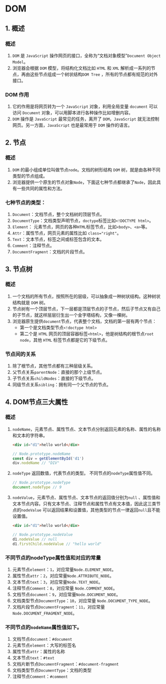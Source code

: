 # DOM 

## 1. 概述

### 概述

1. `DOM` 是 `JavaScript` 操作网页的接口，全称为“文档对象模型”`Document Object Model`。
2. 浏览器会根据 `DOM` 模型，将结构化文档比如 `HTML` 和 `XML` 解析成一系列的节点，再由这些节点组成一个树状结构`DOM Tree`
   ，所有的节点都有规范的对外接口。

### DOM 作用

1. 它的作用是将网页转为一个 `JavaScript` 对象，利用全局变量 `document` 可以访问 `Document` 对象，可以用脚本进行各种操作比如增删内容。
2. `DOM` 操作是 `JavaScript` 最常见的任务，离开了 `DOM`，`JavaScript` 就无法控制网页。另一方面，`JavaScript`
   也是最常用于 `DOM` 操作的语言。

## 2. 节点

### 概述

1. `DOM` 的最小组成单位叫做节点`node`。文档的树形结构 `DOM` 树，就是由各种不同类型的节点组成。
2. 浏览器提供一个原生的节点对象`Node`，下面这七种节点都继承了`Node`，因此具有一些共同的属性和方法。

### 七种节点的类型：

1. `Document`：文档节点，整个文档树的顶层节点。
2. `DocumentType`：文档类型声明节点，`doctype`标签比如`<!DOCTYPE html>`。
3. `Element`： 元素节点，网页的各种`HTML`标签节点，比如`<body>`、`<a>`等。
4. `Attr`：属性节点，网页元素的属性比如 `class="right"`。
5. `Text`：文本节点，标签之间或标签包含的文本。
6. `Comment`：注释节点。
7. `DocumentFragment`：文档的片段节点。

## 3. 节点树

### 概述

1. 一个文档的所有节点，按照所在的层级，可以抽象成一种树状结构。这种树状结构就是 `DOM` 树。
2. 节点树有一个顶层节点，下一层都是顶层节点的子节点，然后子节点又有自己的子节点，就这样层层衍生出一个金字塔结构，又像一棵树。
3. 浏览器原生提供`document`节点，代表整个文档，文档的第一层有两个节点：
    - 第一个是文档类型节点`<!doctype html>`
    - 第二个是 `HTML` 网页的顶层容器标签`<html>`，他是树结构的根节点`root node`，其他 `HTML` 标签节点都是它的下级节点。

### 节点间的关系

1. 除了根节点，其他节点都有三种层级关系。
2. 父节点关系`parentNode`：直接的那个上级节点。
3. 子节点关系`childNodes`：直接的下级节点。
4. 同级节点关系`sibling`：拥有同一个父节点的节点。

## 4. DOM节点三大属性

### 概述

1. `nodeName`，元素节点、属性节点、文本节点分别返回元素的名称、属性的名称和文本的字符串。
    ```html
    <div id="d1">hello world</div>
    ```
    ```js
    // Node.prototype.nodeName
    const div = getElementById('d1')
    div.nodeName // "DIV"
    ```
2. `nodeType` 返回数值，代表节点的类型。 不同节点的`nodeType`属性值不同。
     ```js
    // Node.prototype.nodeType
    document.nodeType // 9
    ```
3. `nodeValue`，元素节点、属性节点、文本节点的返回值分别为`null`
   、属性值和文本节点内容。只有文本节点、注释节点和属性节点有文本值，因此这三类节点的`nodeValue`
   可以返回结果和设置值，其他类型的节点一律返回`null`且不能设置值。
    ```html
    <div id="d1">hello world</div>
    ```
    ```js
    // Node.prototype.nodeValue
    d1.nodeValue // null
    d1.firstChild.nodeValue // "hello world"
    ```

### 不同节点的nodeType属性值和对应的常量

1. 元素节点`element`：`1`，对应常量`Node.ELEMENT_NODE`。
2. 属性节点`attr`：`2`，对应常量`Node.ATTRIBUTE_NODE`。
3. 文本节点`text`：`3`，对应常量`Node.TEXT_NODE`。
4. 注释节点`Comment`：`8`，对应常量 `Node.COMMENT_NODE`。
5. 文档节点`document`：`9`，对应常量`Node.DOCUMENT_NODE`。
6. 文档类型节点`DocumentType`：`10`，对应常量 `Node.DOCUMENT_TYPE_NODE`。
7. 文档片段节点`DocumentFragment`：`11`，对应常量 `Node.DOCUMENT_FRAGMENT_NODE`。

### 不同节点的`nodeName`属性值如下。

1. 文档节点`document`：`#document`
2. 元素节点`element`：大写的标签名
3. 属性节点`attr`：属性的名称
4. 文本节点`text`：`#text`
5. 文档片断节点`DocumentFragment`：`#document-fragment`
6. 文档类型节点`DocumentType`：文档的类型
7. 注释节点`Comment`：`#comment`

